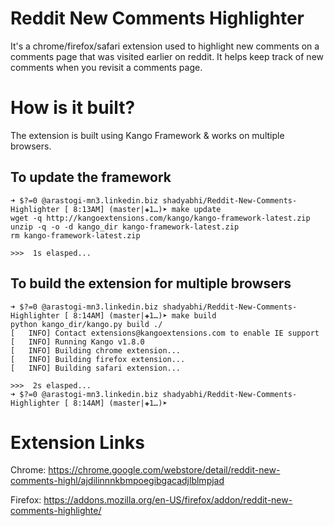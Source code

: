 # Reddit New Comments Highlighter

It's a chrome/firefox/safari extension used to highlight new comments on a comments page that was visited earlier on reddit.
It helps keep track of new comments when you revisit a comments page.

# How is it built?

The extension is built using Kango Framework & works on multiple browsers.

## To update the framework

```
➜ $?=0 @arastogi-mn3.linkedin.biz shadyabhi/Reddit-New-Comments-Highlighter [ 8:13AM] (master|✚1…)➤ make update
wget -q http://kangoextensions.com/kango/kango-framework-latest.zip
unzip -q -o -d kango_dir kango-framework-latest.zip
rm kango-framework-latest.zip

>>>  1s elasped...
```

## To build the extension for multiple browsers
```
➜ $?=0 @arastogi-mn3.linkedin.biz shadyabhi/Reddit-New-Comments-Highlighter [ 8:14AM] (master|✚1…)➤ make build
python kango_dir/kango.py build ./
[   INFO] Contact extensions@kangoextensions.com to enable IE support
[   INFO] Running Kango v1.8.0
[   INFO] Building chrome extension...
[   INFO] Building firefox extension...
[   INFO] Building safari extension...

>>>  2s elasped...
➜ $?=0 @arastogi-mn3.linkedin.biz shadyabhi/Reddit-New-Comments-Highlighter [ 8:14AM] (master|✚1…)➤
```

# Extension Links

Chrome: https://chrome.google.com/webstore/detail/reddit-new-comments-highl/ajdilinnnkbmpoegibgacadjlblmpjad

Firefox: https://addons.mozilla.org/en-US/firefox/addon/reddit-new-comments-highlighte/
